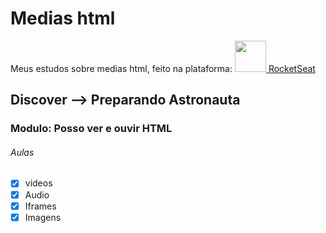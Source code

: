 # Medias html

Meus estudos sobre medias html, feito na plataforma:
<a href="https://www.rocketseat.com.br/"><img src="https://rocketseat.com.br/icons/icon-48x48.png" width="50px"/> RocketSeat</a>

## Discover --> Preparando Astronauta

### Modulo: Posso ver e ouvir HTML

###### Aulas

- [x] videos
- [x] Audio
- [x] Iframes
- [x] Imagens
